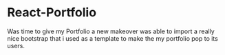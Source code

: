 # React-Portfolio
Was time to give my Portfolio a new makeover was able to import a really nice bootstrap that i used as a template to make the my portfolio pop to its users.
